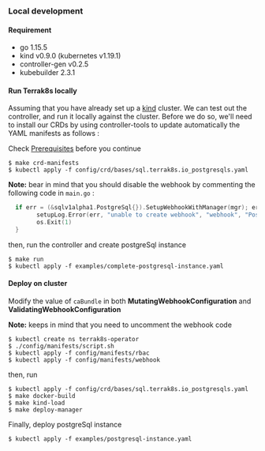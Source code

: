 ### Local development

#### Requirement
* go 1.15.5
* kind v0.9.0 (kubernetes v1.19.1)
* controller-gen v0.2.5
* kubebuilder 2.3.1

#### Run Terrak8s locally

Assuming that you have already set up a [kind](https://kind.sigs.k8s.io/docs/user/quick-start/) cluster. We can test out the controller, and run it locally against the cluster. 
Before we do so, we'll need to install our CRDs by using controller-tools to update automatically the YAML manifests as follows :

Check [Prerequisites](Terrak8sGuide.md) before you continue

```shell
$ make crd-manifests  
$ kubectl apply -f config/crd/bases/sql.terrak8s.io_postgresqls.yaml
```

**Note:** bear in mind that you should disable the webhook by commenting the following code in `main.go` :

```go
  if err = (&sqlv1alpha1.PostgreSql{}).SetupWebhookWithManager(mgr); err != nil {
		setupLog.Error(err, "unable to create webhook", "webhook", "PostgreSql")
		os.Exit(1)
  }
```

then, run the controller and create postgreSql instance 
```shell
$ make run 
$ kubectl apply -f examples/complete-postgresql-instance.yaml
```

#### Deploy on cluster

Modify the value of `caBundle` in both **MutatingWebhookConfiguration** and **ValidatingWebhookConfiguration**

**Note:** keeps in mind that you need to uncomment the webhook code
```shell
$ kubectl create ns terrak8s-operator
$ ./config/manifests/script.sh 
$ kubectl apply -f config/manifests/rbac
$ kubectl apply -f config/manifests/webhook
```
then, run
```shell
$ kubectl apply -f config/crd/bases/sql.terrak8s.io_postgresqls.yaml
$ make docker-build
$ make kind-load
$ make deploy-manager
```

Finally, deploy postgreSql instance 
```shell
$ kubectl apply -f examples/postgresql-instance.yaml
```